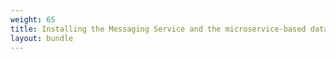 ```yaml
---
weight: 65
title: Installing the Messaging Service and the microservice-based data broker on Edge
layout: bundle
---
```


